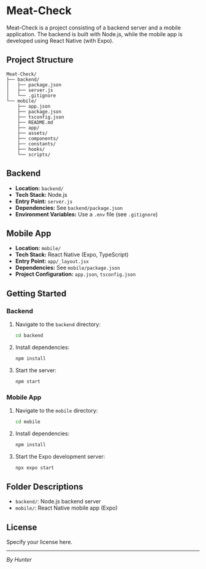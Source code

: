 # Meat-Check

Meat-Check is a project consisting of a backend server and a mobile application. The backend is built with Node.js, while the mobile app is developed using React Native (with Expo).

## Project Structure

```
Meat-Check/
├── backend/
│   ├── package.json
│   ├── server.js
│   └── .gitignore
└── mobile/
    ├── app.json
    ├── package.json
    ├── tsconfig.json
    ├── README.md
    ├── app/
    ├── assets/
    ├── components/
    ├── constants/
    ├── hooks/
    └── scripts/
```

## Backend
- **Location:** `backend/`
- **Tech Stack:** Node.js
- **Entry Point:** `server.js`
- **Dependencies:** See `backend/package.json`
- **Environment Variables:** Use a `.env` file (see `.gitignore`)

## Mobile App
- **Location:** `mobile/`
- **Tech Stack:** React Native (Expo, TypeScript)
- **Entry Point:** `app/_layout.jsx`
- **Dependencies:** See `mobile/package.json`
- **Project Configuration:** `app.json`, `tsconfig.json`

## Getting Started

### Backend
1. Navigate to the `backend` directory:
   ```sh
   cd backend
   ```
2. Install dependencies:
   ```sh
   npm install
   ```
3. Start the server:
   ```sh
   npm start
   ```

### Mobile App
1. Navigate to the `mobile` directory:
   ```sh
   cd mobile
   ```
2. Install dependencies:
   ```sh
   npm install
   ```
3. Start the Expo development server:
   ```sh
   npx expo start
   ```

## Folder Descriptions
- `backend/`: Node.js backend server
- `mobile/`: React Native mobile app (Expo)

## License
Specify your license here.

---
*By Hunter*
